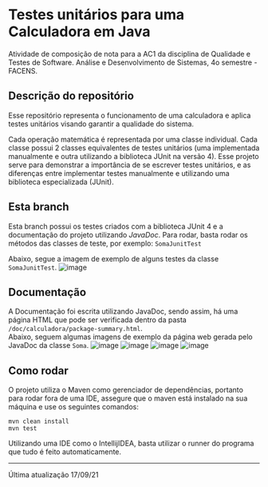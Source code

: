 # Testes unitários para uma Calculadora em Java
Atividade de composição de nota para a AC1 da disciplina de Qualidade e Testes de Software. Análise e Desenvolvimento de Sistemas, 4o semestre - FACENS.

## Descrição do repositório
Esse repositório representa o funcionamento de uma calculadora e aplica testes unitários visando garantir a qualidade do sistema. <br />

Cada operação matemática é representada por uma classe individual. Cada classe possui 2 classes equivalentes de testes unitários 
(uma implementada manualmente e outra utilizando a biblioteca JUnit na versão 4). Esse projeto serve para demonstrar a importância
de se escrever testes unitários, e as diferenças entre implementar testes manualmente e utilizando uma biblioteca especializada (JUnit).

## Esta branch
Esta branch possui os testes criados com a biblioteca JUnit 4 e a documentação do projeto utilizando *JavaDoc*.
Para rodar, basta rodar os métodos das classes de teste, por exemplo: `SomaJunitTest`

Abaixo, segue a imagem de exemplo de alguns testes da classe `SomaJunitTest`.
![image](https://github.com/nicolasgandrade/calculadora-tqs/assets/82426254/723dd804-7abe-456c-8762-28e683f254b3)

## Documentação
A Documentação foi escrita utilizando JavaDoc, sendo assim, há uma página HTML que pode ser verificada
dentro da pasta `/doc/calculadora/package-summary.html`. <br />
Abaixo, seguem algumas imagens de exemplo da página web gerada pelo JavaDoc da classe `Soma`.
![image](https://github.com/nicolasgandrade/calculadora-tqs/assets/82426254/dd1a658d-828c-48f4-9132-a1625f8dc711)
![image](https://github.com/nicolasgandrade/calculadora-tqs/assets/82426254/9f38c431-fd38-47ee-8f6f-13ca131ebbac)
![image](https://github.com/nicolasgandrade/calculadora-tqs/assets/82426254/034aa227-72d3-40c4-bb12-e08873ba9661)
![image](https://github.com/nicolasgandrade/calculadora-tqs/assets/82426254/d5366a2a-2901-42d0-8fbd-6eace7607337)



## Como rodar
O projeto utiliza o Maven como gerenciador de dependências, portanto para rodar fora de uma IDE, 
assegure que o maven está instalado na sua máquina e use os seguintes comandos:
```
mvn clean install
mvn test
```
Utilizando uma IDE como o IntellijIDEA, basta utilizar o runner do programa que tudo é feito automaticamente.
<hr>
Última atualização 17/09/21
